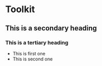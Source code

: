 # Toolkit
## This is a secondary heading
### This is a tertiary heading

* This is first one
* This is second one
